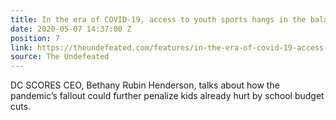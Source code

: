 ```yaml
---
title: In the era of COVID-19, access to youth sports hangs in the balance
date: 2020-05-07 14:37:00 Z
position: 7
link: https://theundefeated.com/features/in-the-era-of-covid-19-access-to-youth-sports-hangs-in-the-balance/
source: The Undefeated
---
```


DC SCORES CEO, Bethany Rubin Henderson, talks about how the pandemic’s fallout could further penalize kids already hurt by school budget cuts.
